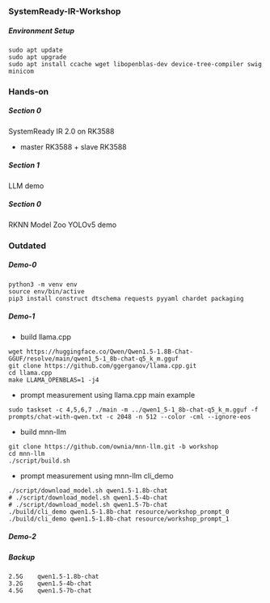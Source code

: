 ### SystemReady-IR-Workshop

##### Environment Setup

```
sudo apt update
sudo apt upgrade
sudo apt install ccache wget libopenblas-dev device-tree-compiler swig minicom
```

### Hands-on

##### Section 0

SystemReady IR 2.0 on RK3588
- master RK3588 + slave RK3588

##### Section 1

LLM demo

##### Section 0

RKNN Model Zoo YOLOv5 demo

### Outdated

##### Demo-0

```
python3 -m venv env
source env/bin/active
pip3 install construct dtschema requests pyyaml chardet packaging
```

##### Demo-1

- build llama.cpp

```
wget https://huggingface.co/Qwen/Qwen1.5-1.8B-Chat-GGUF/resolve/main/qwen1_5-1_8b-chat-q5_k_m.gguf
git clone https://github.com/ggerganov/llama.cpp.git
cd llama.cpp
make LLAMA_OPENBLAS=1 -j4
```

- prompt measurement using llama.cpp main example

```
sudo taskset -c 4,5,6,7 ./main -m ../qwen1_5-1_8b-chat-q5_k_m.gguf -f prompts/chat-with-qwen.txt -c 2048 -n 512 --color -cml --ignore-eos
```

- build mnn-llm

```
git clone https://github.com/ownia/mnn-llm.git -b workshop
cd mnn-llm
./script/build.sh
```

- prompt measurement using mnn-llm cli_demo

```
./script/download_model.sh qwen1.5-1.8b-chat
# ./script/download_model.sh qwen1.5-4b-chat
# ./script/download_model.sh qwen1.5-7b-chat
./build/cli_demo qwen1.5-1.8b-chat resource/workshop_prompt_0
./build/cli_demo qwen1.5-1.8b-chat resource/workshop_prompt_1
```


##### Demo-2



##### Backup

```
2.5G    qwen1.5-1.8b-chat
3.2G    qwen1.5-4b-chat
4.5G    qwen1.5-7b-chat
```
